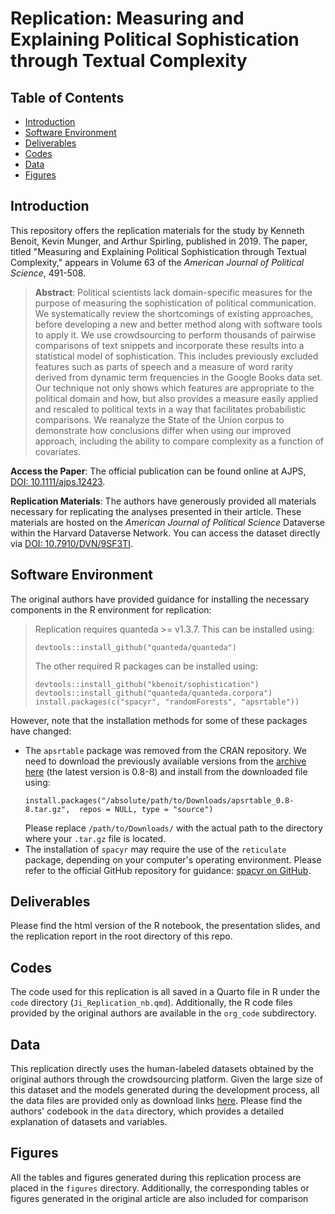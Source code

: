 # Replication: Measuring and Explaining Political Sophistication through Textual Complexity

## Table of Contents
- [Introduction](#Introduction)
- [Software Environment](#Software-Environment)
- [Deliverables](#Deliverables)
- [Codes](#codes)
- [Data](#data)
- [Figures](#Figures)

## Introduction

This repository offers the replication materials for the study by Kenneth Benoit, Kevin Munger, and Arthur Spirling, published in 2019. The paper, titled "Measuring and Explaining Political Sophistication through Textual Complexity," appears in Volume 63 of the *American Journal of Political Science*, 491-508.

>**Abstract**: Political scientists lack domain-specific measures for the purpose of measuring the sophistication of political communication. We systematically review the shortcomings of existing approaches, before developing a new and better method along with software tools to apply it. We use crowdsourcing to perform thousands of pairwise comparisons of text snippets and incorporate these results into a statistical model of sophistication. This includes previously excluded features such as parts of speech and a measure of word rarity derived from dynamic term frequencies in the Google Books data set. Our technique not only shows which features are appropriate to the political domain and how, but also provides a measure easily applied and rescaled to political texts in a way that facilitates probabilistic comparisons. We reanalyze the State of the Union corpus to demonstrate how conclusions differ when using our improved approach, including the ability to compare complexity as a function of covariates.

**Access the Paper**: The official publication can be found online at AJPS, [DOI: 10.1111/ajps.12423](https://doi.org/10.1111/ajps.12423).

**Replication Materials**: The authors have generously provided all materials necessary for replicating the analyses presented in their article. These materials are hosted on the *American Journal of Political Science* Dataverse within the Harvard Dataverse Network. You can access the dataset directly via [DOI: 10.7910/DVN/9SF3TI](https://doi.org/10.7910/DVN/9SF3TI).


## Software Environment
The original authors have provided guidance for installing the necessary components in the R environment for replication:

>Replication requires quanteda >= v1.3.7. This can be installed using:
>```{r}
> devtools::install_github("quanteda/quanteda")
>```
>The other required R packages can be installed using: 
>```{r}
>devtools::install_github("kbenoit/sophistication")
>devtools::install_github("quanteda/quanteda.corpora")
>install.packages(c("spacyr", "randomForests", "apsrtable"))
>```

However, note that the installation methods for some of these packages have changed:

-   The `apsrtable` package was removed from the CRAN repository. We need to download the previously available versions from the [archive here](https://cran.r-project.org/src/contrib/Archive/apsrtable/) (the latest version is 0.8-8) and install from the downloaded file using:
	```{r}
	install.packages("/absolute/path/to/Downloads/apsrtable_0.8-8.tar.gz", 	repos = NULL, type = "source")
	```
	Please replace `/path/to/Downloads/` with the actual path to the directory where your `.tar.gz` file is located.
-   The installation of `spacyr` may require the use of the `reticulate` package, depending on your computer's operating environment. Please refer to the official GitHub repository for guidance: [spacyr on GitHub](https://github.com/quanteda/spacyr).



## Deliverables

Please find the html version of the R notebook, the presentation slides, and the replication report in the root directory of this repo.



## Codes
The code used for this replication is all saved in a Quarto file in R under the `code` directory (`Ji_Replication_nb.qmd`). Additionally, the R code files provided by the original authors are available in the `org_code` subdirectory.

## Data

This replication directly uses the human-labeled datasets obtained by the original authors through the crowdsourcing platform. Given the large size of this dataset and the models generated during the development process, all the data files are provided only as download links [here](https://1drv.ms/u/s!AjoR-7ptawqCnKNDuu92tVyjwnlMAA?e=5lPz95). Please find the authors' codebook in the `data` directory, which provides a detailed explanation of datasets and variables.

## Figures

All the tables and figures generated during this replication process are placed in the `figures` directory. Additionally, the corresponding tables or figures generated in the original article are also included for comparison
